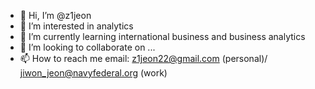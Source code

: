 - 👋 Hi, I’m @z1jeon
- 👀 I’m interested in analytics
- 🌱 I’m currently learning international business and business analytics
- 💞️ I’m looking to collaborate on ...
- 📫 How to reach me email: z1jeon22@gmail.com  (personal)/ jiwon_jeon@navyfederal.org (work)

<!---
z1jeon/z1jeon is a ✨ special ✨ repository because its `README.md` (this file) appears on your GitHub profile.
You can click the Preview link to take a look at your changes.
--->
